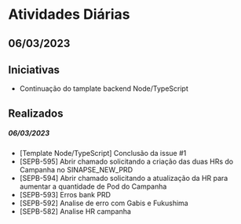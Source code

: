 # Atividades Diárias



## 06/03/2023
## Iniciativas
- Continuação do tamplate backend Node/TypeScript

## Realizados

##### 06/03/2023
- [Template Node/TypeScript] Conclusão da issue #1 
- [SEPB-595] Abrir chamado solicitando a criação das duas HRs do Campanha no SINAPSE_NEW_PRD
- [SEPB-594] Abrir chamado solicitando a atualização da HR para aumentar a quantidade de Pod do Campanha
- [SEPB-593] Erros bank PRD
- [SEPB-592] Analise de erro com Gabis e Fukushima
- [SEPB-582] Analise HR campanha